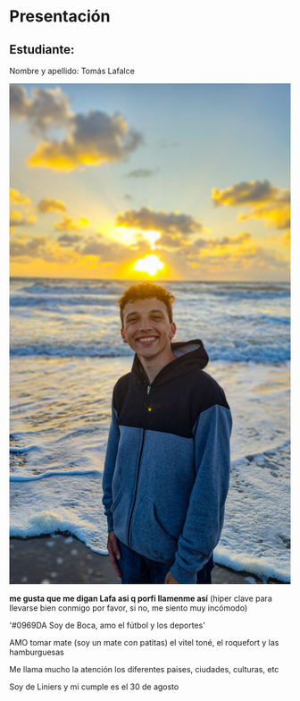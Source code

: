 # Presentación

## Estudiante: 
Nombre y apellido: Tomás Lafalce

![mi foto](20230203_062447.jpg)

**me gusta que me digan Lafa asi q porfi llamenme así** (hiper clave para llevarse bien conmigo por favor, si no, me siento muy incómodo)

'#0969DA Soy de Boca, amo el fútbol y los deportes'

AMO tomar mate (soy un mate con patitas) el vitel toné, el roquefort y las hamburguesas

Me llama mucho la atención los diferentes paises, ciudades, culturas, etc

Soy de Liniers y mi cumple es el 30 de agosto